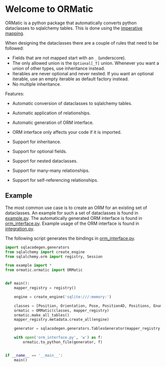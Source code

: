 # Welcome to ORMatic

ORMatic is a python package that automatically converts python dataclasses to sqlalchemy tables.
This is done using the [imperative mapping](https://docs.sqlalchemy.org/en/20/orm/mapping_styles.html#imperative-mapping).

When designing the dataclasses there are a couple of rules that need to be followed:
- Fields that are not mapped start with an `_` (underscore).
- The only allowed union is the `Optional[_T]` union. Whenever you want a union of other types, use inheritance instead.
- Iterables are never optional and never nested. 
If you want an optional iterable, use an empty iterable as default factory instead.
- No multiple inheritance.

Features:
- Automatic conversion of dataclasses to sqlalchemy tables.
- Automatic application of relationships.
- Automatic generation of ORM interface.
- ORM interface only affects your code if it is imported.

- Support for inheritance.
- Support for optional fields.
- Support for nested dataclasses.
- Support for many-many relationships.
- Support for self-referencing relationships.

## Example

The most common use case is to create an ORM for an existing set of dataclasses.
An example for such a set of dataclasses is found in 
[example.py](https://github.com/tomsch420/ormatic/blob/master/src/ormatic/example.py).
The automatically generated ORM interface is found in [orm_interface.py](https://github.com/tomsch420/ormatic/blob/master/test/orm_interface.py).
Example usage of the ORM interface is found in [integration.py](https://github.com/tomsch420/ormatic/blob/master/test/integration.py).

The following script generates the bindings in [orm_interface.py](https://github.com/tomsch420/ormatic/blob/master/test/orm_interface.py).

```python
import sqlacodegen.generators
from sqlalchemy import create_engine
from sqlalchemy.orm import registry, Session

from example import *
from ormatic.ormatic import ORMatic


def main():
    mapper_registry = registry()

    engine = create_engine('sqlite:///:memory:')

    classes = [Position, Orientation, Pose, Position4D, Positions, EnumContainer, Node]
    ormatic = ORMatic(classes, mapper_registry)
    ormatic.make_all_tables()
    mapper_registry.metadata.create_all(engine)

    generator = sqlacodegen.generators.TablesGenerator(mapper_registry.metadata, engine, [])

    with open('orm_interface.py', 'w') as f:
        ormatic.to_python_file(generator, f)


if __name__ == '__main__':
    main()

```

